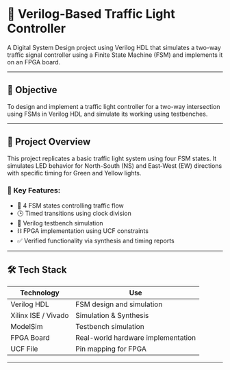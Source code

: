 # 🚦 Verilog-Based Traffic Light Controller

A Digital System Design project using Verilog HDL that simulates a two-way traffic signal controller using a Finite State Machine (FSM) and implements it on an FPGA board.

---

## 🎯 Objective

To design and implement a traffic light controller for a two-way intersection using FSMs in Verilog HDL and simulate its working using testbenches.

---

## 🧠 Project Overview

This project replicates a basic traffic light system using four FSM states. It simulates LED behavior for North-South (NS) and East-West (EW) directions with specific timing for Green and Yellow lights.

### 🔋 Key Features:
- 🚥 4 FSM states controlling traffic flow
- 🕒 Timed transitions using clock division
- 🧪 Verilog testbench simulation
- ⛓ FPGA implementation using UCF constraints
- ✅ Verified functionality via synthesis and timing reports

---

## 🛠️ Tech Stack

| Technology        | Use                           |
|------------------|--------------------------------|
| Verilog HDL       | FSM design and simulation      |
| Xilinx ISE / Vivado | Simulation & Synthesis       |
| ModelSim           | Testbench simulation           |
| FPGA Board         | Real-world hardware implementation |
| UCF File           | Pin mapping for FPGA           |

---

